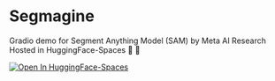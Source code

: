 # Segmagine
Gradio demo for Segment Anything Model (SAM) by Meta AI Research\
Hosted in HuggingFace-Spaces 🤗 🔽

[![Open In HuggingFace-Spaces](https://huggingface.co/front/assets/huggingface_logo-noborder.svg)](https://huggingface.co/spaces/0xSynapse/Segmagine)
